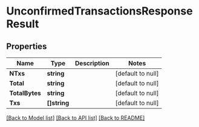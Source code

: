 # UnconfirmedTransactionsResponseResult

## Properties
Name | Type | Description | Notes
------------ | ------------- | ------------- | -------------
**NTxs** | **string** |  | [default to null]
**Total** | **string** |  | [default to null]
**TotalBytes** | **string** |  | [default to null]
**Txs** | **[]string** |  | [default to null]

[[Back to Model list]](../README.md#documentation-for-models) [[Back to API list]](../README.md#documentation-for-api-endpoints) [[Back to README]](../README.md)


